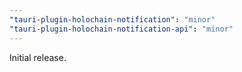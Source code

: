 ```yaml
---
"tauri-plugin-holochain-notification": "minor"
"tauri-plugin-holochain-notification-api": "minor"
---
```


Initial release.
